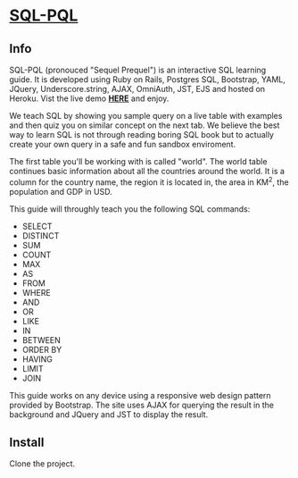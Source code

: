 # [SQL-PQL](http://sql-pql.com)

## Info
SQL-PQL (pronouced "Sequel Prequel") is an interactive SQL learning guide. It is developed using Ruby on Rails, Postgres SQL, Bootstrap, YAML, JQuery, Underscore.string, AJAX, OmniAuth, JST, EJS and hosted on Heroku. Vist the live demo **[HERE](http://sql-pql.com)** and enjoy.

We teach SQL by showing you sample query on a live table with examples and then quiz you on similar concept on the next tab. We believe the best way to learn SQL is not through reading boring SQL book but to actually create your own query in a safe and fun sandbox enviroment.

The first table you'll be working with is called "world". The world table continues basic information about all the countries around the world. It is a column for the country name, the region it is located in, the area in KM<sup>2</sup>, the population and GDP in USD.

This guide will throughly teach you the following SQL commands:

- SELECT
- DISTINCT
- SUM
- COUNT
- MAX
- AS
- FROM
- WHERE
- AND
- OR
- LIKE
- IN
- BETWEEN
- ORDER BY
- HAVING
- LIMIT
- JOIN

This guide works on any device using a responsive web design pattern provided by Bootstrap. The site uses AJAX for querying the result in the background and JQuery and JST to display the result.

## Install
Clone the project.
